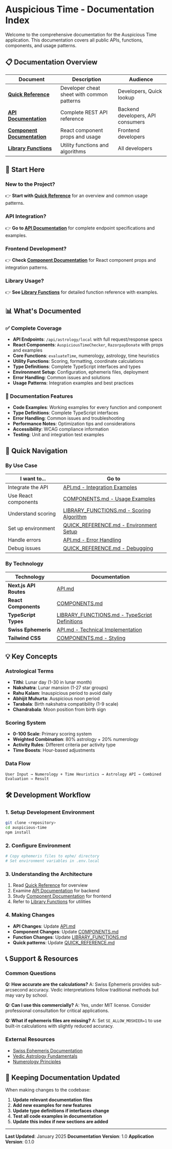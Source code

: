 # Auspicious Time - Documentation Index

Welcome to the comprehensive documentation for the Auspicious Time application. This documentation covers all public APIs, functions, components, and usage patterns.

## 📋 Documentation Overview

| Document | Description | Audience |
|----------|-------------|----------|
| **[Quick Reference](./QUICK_REFERENCE.md)** | Developer cheat sheet with common patterns | Developers, Quick lookup |
| **[API Documentation](./API.md)** | Complete REST API reference | Backend developers, API consumers |
| **[Component Documentation](./COMPONENTS.md)** | React component props and usage | Frontend developers |
| **[Library Functions](./LIBRARY_FUNCTIONS.md)** | Utility functions and algorithms | All developers |

## 🎯 Start Here

### New to the Project?
👉 **Start with [Quick Reference](./QUICK_REFERENCE.md)** for an overview and common usage patterns.

### API Integration?
👉 **Go to [API Documentation](./API.md)** for complete endpoint specifications and examples.

### Frontend Development?
👉 **Check [Component Documentation](./COMPONENTS.md)** for React component props and integration patterns.

### Library Usage?
👉 **See [Library Functions](./LIBRARY_FUNCTIONS.md)** for detailed function reference with examples.

## 📊 What's Documented

### ✅ Complete Coverage

- **API Endpoints**: `/api/astrology/local` with full request/response specs
- **React Components**: `AuspiciousTimeChecker`, `RazorpayDonate` with props and examples
- **Core Functions**: `evaluateTime`, numerology, astrology, time heuristics
- **Utility Functions**: Scoring, formatting, coordinate calculations
- **Type Definitions**: Complete TypeScript interfaces and types
- **Environment Setup**: Configuration, ephemeris files, deployment
- **Error Handling**: Common issues and solutions
- **Usage Patterns**: Integration examples and best practices

### 🎨 Documentation Features

- **Code Examples**: Working examples for every function and component
- **Type Definitions**: Complete TypeScript interfaces
- **Error Handling**: Common issues and troubleshooting
- **Performance Notes**: Optimization tips and considerations
- **Accessibility**: WCAG compliance information
- **Testing**: Unit and integration test examples

## 🔗 Quick Navigation

### By Use Case

| I want to... | Go to |
|--------------|-------|
| Integrate the API | [API.md - Integration Examples](./API.md#integration-examples) |
| Use React components | [COMPONENTS.md - Usage Examples](./COMPONENTS.md#components) |
| Understand scoring | [LIBRARY_FUNCTIONS.md - Scoring Algorithm](./LIBRARY_FUNCTIONS.md#scoring-algorithm) |
| Set up environment | [QUICK_REFERENCE.md - Environment Setup](./QUICK_REFERENCE.md#environment-setup) |
| Handle errors | [API.md - Error Handling](./API.md#error-handling) |
| Debug issues | [QUICK_REFERENCE.md - Debugging](./QUICK_REFERENCE.md#debugging) |

### By Technology

| Technology | Documentation |
|------------|---------------|
| **Next.js API Routes** | [API.md](./API.md) |
| **React Components** | [COMPONENTS.md](./COMPONENTS.md) |
| **TypeScript Types** | [LIBRARY_FUNCTIONS.md - TypeScript Definitions](./LIBRARY_FUNCTIONS.md#typescript-definitions) |
| **Swiss Ephemeris** | [API.md - Technical Implementation](./API.md#technical-implementation-notes) |
| **Tailwind CSS** | [COMPONENTS.md - Styling](./COMPONENTS.md#styling) |

## 💡 Key Concepts

### Astrological Terms

- **Tithi**: Lunar day (1-30 in lunar month)
- **Nakshatra**: Lunar mansion (1-27 star groups)
- **Rahu Kalam**: Inauspicious period to avoid daily
- **Abhijit Muhurta**: Auspicious noon period
- **Tarabala**: Birth nakshatra compatibility (1-9 scale)
- **Chandrabala**: Moon position from birth sign

### Scoring System

- **0-100 Scale**: Primary scoring system
- **Weighted Combination**: 80% astrology + 20% numerology
- **Activity Rules**: Different criteria per activity type
- **Time Boosts**: Hour-based adjustments

### Data Flow

```
User Input → Numerology + Time Heuristics → Astrology API → Combined Evaluation → Result
```

## 🛠️ Development Workflow

### 1. Setup Development Environment

```bash
git clone <repository>
cd auspicious-time
npm install
```

### 2. Configure Environment

```bash
# Copy ephemeris files to ephe/ directory
# Set environment variables in .env.local
```

### 3. Understanding the Architecture

1. Read [Quick Reference](./QUICK_REFERENCE.md) for overview
2. Examine [API Documentation](./API.md) for backend
3. Study [Component Documentation](./COMPONENTS.md) for frontend
4. Refer to [Library Functions](./LIBRARY_FUNCTIONS.md) for utilities

### 4. Making Changes

- **API Changes**: Update [API.md](./API.md)
- **Component Changes**: Update [COMPONENTS.md](./COMPONENTS.md)
- **Function Changes**: Update [LIBRARY_FUNCTIONS.md](./LIBRARY_FUNCTIONS.md)
- **Quick patterns**: Update [QUICK_REFERENCE.md](./QUICK_REFERENCE.md)

## 📞 Support & Resources

### Common Questions

**Q: How accurate are the calculations?**
A: Swiss Ephemeris provides sub-arcsecond accuracy. Vedic interpretations follow traditional methods but may vary by school.

**Q: Can I use this commercially?**
A: Yes, under MIT license. Consider professional consultation for critical applications.

**Q: What if ephemeris files are missing?**
A: Set `SE_ALLOW_MOSHIER=1` to use built-in calculations with slightly reduced accuracy.

### External Resources

- [Swiss Ephemeris Documentation](https://www.astro.com/swisseph/)
- [Vedic Astrology Fundamentals](https://en.wikipedia.org/wiki/Hindu_astrology)
- [Numerology Principles](https://en.wikipedia.org/wiki/Numerology)

## 🔄 Keeping Documentation Updated

When making changes to the codebase:

1. **Update relevant documentation files**
2. **Add new examples for new features**
3. **Update type definitions if interfaces change**
4. **Test all code examples in documentation**
5. **Update this index if new sections are added**

---

**Last Updated**: January 2025
**Documentation Version**: 1.0
**Application Version**: 0.1.0